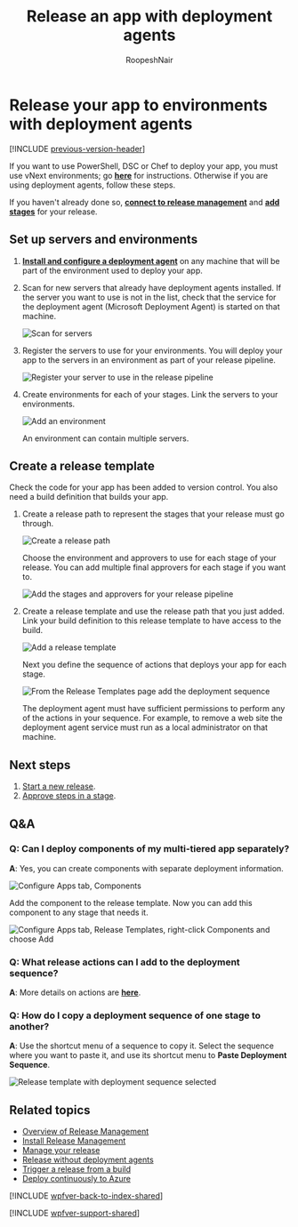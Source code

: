 ﻿---
title: Release an app with deployment agents
ms.custom: seodec18
description: Release your app to environments with deployment agents in Release Management server/client for Visual Studio 2015 and TFS 2015
ms.assetid: 34E3CA4A-A37E-4B8F-9BC2-4613851469A1
ms.topic: conceptual
ms.author: ronai
author: RoopeshNair
ms.date: 07/16/2018
monikerRange: '>= tfs-2013'
---

# Release your app to environments with deployment agents

[!INCLUDE [previous-version-header](../includes/previous-version-header.md)]

If you want to use PowerShell, DSC or Chef to deploy your app, you must
use vNext environments; go
**[here](release-without-agents.md)** for instructions.
Otherwise if you are using deployment agents, follow these steps.

If you haven't already done so,
**[connect to release management](manage-your-release.md#ConnectRMUrl)**
and **[add stages](manage-your-release.md#AddStages)**
for your release.

<a name="SetupEnv"></a>

## Set up servers and environments

1.  **[Install and configure a deployment agent](install-release-management/install-deployment-agent.md)**
    on any machine that will be part of the environment used to deploy your app.

1.  Scan for new servers that already have deployment agents installed.
    If the server you want to use is not in the list,
    check that the service for the deployment agent (Microsoft Deployment Agent)
    is started on that machine.

    ![Scan for servers](media/release-with-agents-01.png)

1.  Register the servers to use for your environments. You will deploy your app to
    the servers in an environment as part of your release pipeline.

    ![Register your server to use in the release pipeline](media/release-with-agents-02.png)

1.  Create environments for each of your stages. Link the servers to your environments.

    ![Add an environment](media/release-with-agents-03.png)

    An environment can contain multiple servers.

<a name="CreateReleaseTemplate"></a>

## Create a release template

Check the code for your app has been added to version control.
You also need a build definition that builds your app.

1.  Create a release path to represent the stages that your release must go through.

    ![Create a release path](media/release-with-agents-04.png)

    Choose the environment and approvers to use for each stage of your release.
    You can add multiple final approvers for each stage if you want to.

    ![Add the stages and approvers for your release pipeline](media/release-with-agents-05.png)

1.  Create a release template and use the release path that you just added.
    Link your build definition to this release template to have access to the build.

    ![Add a release template](media/release-with-agents-06.png)

    Next you define the sequence of actions that deploys your app for each stage.

    ![From the Release Templates page add the deployment sequence](media/release-with-agents-07.png)

    The deployment agent must have sufficient permissions to perform
    any of the actions in your sequence.
    For example, to remove a web site the deployment agent service must
    run as a local administrator on that machine.

## Next steps

1.  [Start a new release](manage-your-release.md#StartRelease).
1.  [Approve steps in a stage](manage-your-release.md#ApproveSteps).

## Q&A

### Q: Can I deploy components of my multi-tiered app separately?

**A**: Yes, you can create components with separate deployment information.

![Configure Apps tab, Components](media/release-with-agents-08.png)

Add the component to the release template. Now you can add this
component to any stage that needs it.

![Configure Apps tab, Release Templates, right-click Components and choose Add](media/release-with-agents-09.png)

### Q: What release actions can I add to the deployment sequence?

**A**: More details on actions are **[here](release-actions.md)**.

### Q: How do I copy a deployment sequence of one stage to another?

**A**: Use the shortcut menu of a sequence to copy it.
Select the sequence where you want to paste it,
and use its shortcut menu to **Paste Deployment Sequence**.

![Release template with deployment sequence selected](media/release-with-agents-10.png)

## Related topics

- [Overview of Release Management](release-management-overview.md)
- [Install Release Management](install-release-management.md)
- [Manage your release](manage-your-release.md)
- [Release without deployment agents](release-without-agents.md)
- [Trigger a release from a build](trigger-a-release.md)
- [Deploy continuously to Azure](deploy-continuously-to-azure.md)

[!INCLUDE [wpfver-back-to-index-shared](../includes/wpfver-back-to-index-shared.md)]

[!INCLUDE [wpfver-support-shared](../includes/wpfver-support-shared.md)]
